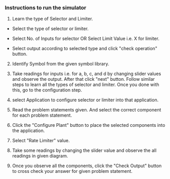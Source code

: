 ### Instructions to run the simulator

1) Learn the type of Selector and Limiter.

* Select the type of selector or limiter.

* Select No. of Inputs for selector OR Select Limit Value i.e. X for limiter.

* Select output according to selected type and click "check operation" button.

2) Identify Symbol from the given symbol library.

3) Take readings for inputs i.e. for a, b, c, and d by changing slider values and observe the output. After that click "next" button. Follow similar steps to learn all the types of selector and limiter. Once you done with this, go to the configuration step.

4) select Application to configure selector or limiter into that application.

5) Read the problem statements given. And select the correct component for each problem statement.

6) Click the "Configure Plant" button to place the selected components into the application.

7) Select "Rate Limiter" value.

8) Take some readings by changing the slider value and observe the all readings in given diagram.

9) Once you observe all the components, click the "Check Output" button to cross check your answer for given problem statement.

